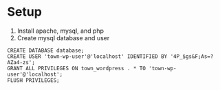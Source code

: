 # Setup

1. Install apache, mysql, and php 
2. Create mysql database and user

```
CREATE DATABASE database;
CREATE USER 'town-wp-user'@'localhost' IDENTIFIED BY '4P_$gs&F;As=?AZa4-zs';
GRANT ALL PRIVILEGES ON town_wordpress . * TO 'town-wp-user'@'localhost';
FLUSH PRIVILEGES;
```

